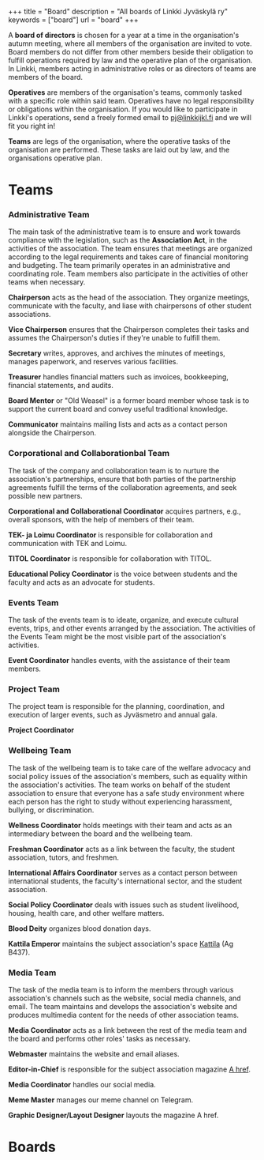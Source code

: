 +++
title = "Board"
description = "All boards of Linkki Jyväskylä ry"
keywords = ["board"]
url = "board"
+++

A **board of directors** is chosen for a year at a time in the organisation's autumn meeting, where all members of the organisation are invited to vote. Board members do not differ from other members beside their obligation to fulfill operations required by law and the operative plan of the organisation. In Linkki, members acting in administrative roles or as directors of teams are members of the board.

**Operatives** are members of the organisation's teams, commonly tasked with a specific role within said team. Operatives have no legal responsibility or obligations within the organisation. If you would like to participate in Linkki's operations, send a freely formed email to pj@linkkijkl.fi and we will fit you right in!

**Teams** are legs of the organisation, where the operative tasks of the organisation are performed. These tasks are laid out by law, and the organisations operative plan.

# Teams

### Administrative Team

The main task of the administrative team is to ensure and work towards compliance with the legislation, such as the **Association Act**, in the activities of the association. The team ensures that meetings are organized according to the legal requirements and takes care of financial monitoring and budgeting. The team primarily operates in an administrative and coordinating role. Team members also participate in the activities of other teams when necessary.

**Chairperson** acts as the head of the association. They organize meetings, communicate with the faculty, and liase with chairpersons of other student associations.

**Vice Chairperson** ensures that the Chairperson completes their tasks and assumes the Chairperson's duties if they're unable to fulfill them.

**Secretary** writes, approves, and archives the minutes of meetings, manages paperwork, and reserves various facilities.

**Treasurer** handles financial matters such as invoices, bookkeeping, financial statements, and audits.

**Board Mentor** or "Old Weasel" is a former board member whose task is to support the current board and convey useful traditional knowledge.

**Communicator** maintains mailing lists and acts as a contact person alongside the Chairperson.


### Corporational and Collaborationbal Team

The task of the company and collaboration team is to nurture the association's partnerships, ensure that both parties of the partnership agreements fulfill the terms of the collaboration agreements, and seek possible new partners.

**Corporational and Collaborational Coordinator** acquires partners, e.g., overall sponsors, with the help of members of their team.

**TEK- ja Loimu Coordinator** is responsible for collaboration and communication with TEK and Loimu.

**TITOL Coordinator** is responsible for collaboration with TITOL.

**Educational Policy Coordinator** is the voice between students and the faculty and acts as an advocate for students.


### Events Team

The task of the events team is to ideate, organize, and execute cultural events, trips, and other events arranged by the association. The activities of the Events Team might be the most visible part of the association's activities.

**Event Coordinator** handles events, with the assistance of their team members.


### Project Team

The project team is responsible for the planning, coordination, and execution of larger events, such as Jyväsmetro and annual gala.

**Project Coordinator**


### Wellbeing Team

The task of the wellbeing team is to take care of the welfare advocacy and social policy issues of the association's members, such as equality within the association's activities. The team works on behalf of the student association to ensure that everyone has a safe study environment where each person has the right to study without experiencing harassment, bullying, or discrimination.

**Wellness Coordinator** holds meetings with their team and acts as an intermediary between the board and the wellbeing team.

**Freshman Coordinator** acts as a link between the faculty, the student association, tutors, and freshmen.

**International Affairs Coordinator** serves as a contact person between international students, the faculty's international sector, and the student association.

**Social Policy Coordinator** deals with issues such as student livelihood, housing, health care, and other welfare matters.

**Blood Deity** organizes blood donation days.

**Kattila Emperor** maintains the subject association's space [Kattila](/toiminta/kattila) (Ag B437).


### Media Team

The task of the media team is to inform the members through various association's channels such as the website, social media channels, and email. The team maintains and develops the association's website and produces multimedia content for the needs of other association teams.

**Media Coordinator** acts as a link between the rest of the media team and the board and performs other roles' tasks as necessary.

**Webmaster** maintains the website and email aliases.

**Editor-in-Chief** is responsible for the subject association magazine [A href](/ahref).

**Media Coordinator** handles our social media.

**Meme Master** manages our meme channel on Telegram.

**Graphic Designer/Layout Designer** layouts the magazine A href.


# Boards